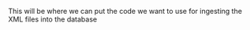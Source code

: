 This will be where we can put the code we want to use for ingesting the XML files into the database


